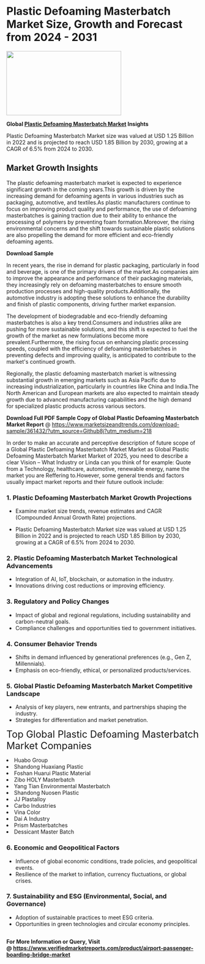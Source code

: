 <H1>Plastic Defoaming Masterbatch Market Size, Growth and Forecast from 2024 - 2031</H1><img class="aligncenter size-medium wp-image-584254" src="https://thirdeyenews.in/wp-content/uploads/2024/09/Global-Market-Research-300x168.jpeg" alt="" width="300" height="168" /><p><strong>Global&nbsp;<a href="https://www.marketsizeandtrends.com/download-sample/361432/?utm_source=Github8j?utm_medium=218">Plastic Defoaming Masterbatch Market</a> Insights</strong></p><p>Plastic Defoaming Masterbatch Market size was valued at USD 1.25 Billion in 2022 and is projected to reach USD 1.85 Billion by 2030, growing at a CAGR of 6.5% from 2024 to 2030.</p><p><h2>Market Growth Insights</h2> <p>The plastic defoaming masterbatch market is expected to experience significant growth in the coming years.This growth is driven by the increasing demand for defoaming agents in various industries such as packaging, automotive, and textiles.As plastic manufacturers continue to focus on improving product quality and performance, the use of defoaming masterbatches is gaining traction due to their ability to enhance the processing of polymers by preventing foam formation.Moreover, the rising environmental concerns and the shift towards sustainable plastic solutions are also propelling the demand for more efficient and eco-friendly defoaming agents.</p> <p><strong>Download Sample</strong></p> <p>In recent years, the rise in demand for plastic packaging, particularly in food and beverage, is one of the primary drivers of the market.As companies aim to improve the appearance and performance of their packaging materials, they increasingly rely on defoaming masterbatches to ensure smooth production processes and high-quality products.Additionally, the automotive industry is adopting these solutions to enhance the durability and finish of plastic components, driving further market expansion.</p> <p>The development of biodegradable and eco-friendly defoaming masterbatches is also a key trend.Consumers and industries alike are pushing for more sustainable solutions, and this shift is expected to fuel the growth of the market as new formulations become more prevalent.Furthermore, the rising focus on enhancing plastic processing speeds, coupled with the efficiency of defoaming masterbatches in preventing defects and improving quality, is anticipated to contribute to the market's continued growth.</p> <p>Regionally, the plastic defoaming masterbatch market is witnessing substantial growth in emerging markets such as Asia Pacific due to increasing industrialization, particularly in countries like China and India.The North American and European markets are also expected to maintain steady growth due to advanced manufacturing capabilities and the high demand for specialized plastic products across various sectors.</p> <p><span class=""><strong>Download Full PDF Sample Copy of Global Plastic Defoaming Masterbatch Market Report</strong> @ <a href="https://www.marketsizeandtrends.com/download-sample/361432/?utm_source=Github8j?utm_medium=218" target="_blank">https://www.marketsizeandtrends.com/download-sample/361432/?utm_source=Github8j?utm_medium=218</a></span></p><p>In order to make an accurate and perceptive description of future scope of a Global&nbsp;Plastic Defoaming Masterbatch Market Market as Global&nbsp;Plastic Defoaming Masterbatch Market Market of 2025, you need to describe a clear Vision &ndash; What Industry or Linda can you think of for example: Quote from a Technology, healthcare, automotive, renewable energy, name the market you are Reffering to.However, some general trends and factors usually impact market reports and their future outlook include:</p><h3>1.&nbsp;<strong>Plastic Defoaming Masterbatch Market Growth Projections</strong></h3><ul><li>Examine market size trends, revenue estimates and CAGR (Compounded Annual Growth Rate) projections.</li><li><p>Plastic Defoaming Masterbatch Market size was valued at USD 1.25 Billion in 2022 and is projected to reach USD 1.85 Billion by 2030, growing at a CAGR of 6.5% from 2024 to 2030.</p></li></ul><h3>2.&nbsp;<strong>Plastic Defoaming Masterbatch Market Technological Advancements</strong></h3><ul><li>Integration of AI, IoT, blockchain, or automation in the industry.</li><li>Innovations driving cost reductions or improving efficiency.</li></ul><h3>3.&nbsp;<strong>Regulatory and Policy Changes</strong></h3><ul><li>Impact of global and regional regulations, including sustainability and carbon-neutral goals.</li><li>Compliance challenges and opportunities tied to government initiatives.</li></ul><h3>4.&nbsp;<strong>Consumer Behavior Trends</strong></h3><ul><li>Shifts in demand influenced by generational preferences (e.g., Gen Z, Millennials).</li><li>Emphasis on eco-friendly, ethical, or personalized products/services.</li></ul><h3>5.&nbsp;<strong>Global Plastic Defoaming Masterbatch Market Competitive Landscape</strong></h3><ul><li>Analysis of key players, new entrants, and partnerships shaping the industry.</li><li>Strategies for differentiation and market penetration.</li></ul><p data-pm-slice="1 1 []"><span style="color: inherit; font-family: inherit; font-size: 25px;">Top Global Plastic Defoaming Masterbatch Market Companies</span></p><div class="" data-test-id=""><p><li>Huabo Group</li><li> Shandong Huaxiang Plastic</li><li> Foshan Huarui Plastic Material</li><li> Zibo HOLY Masterbatch</li><li> Yang Tian Environmental Masterbatch</li><li> Shandong Nuosen Plastic</li><li> JJ Plastalloy</li><li> Carbo Industries</li><li> Vina Color</li><li> Dai A Industry</li><li> Prism Masterbatches</li><li> Dessicant Master Batch</li></p></div><h3>6.&nbsp;<strong>Economic and Geopolitical Factors</strong></h3><ul><li>Influence of global economic conditions, trade policies, and geopolitical events.</li><li>Resilience of the market to inflation, currency fluctuations, or global crises.</li></ul><h3>7.&nbsp;<strong>Sustainability and ESG (Environmental, Social, and Governance)</strong></h3><ul><li>Adoption of sustainable practices to meet ESG criteria.</li><li>Opportunities in green technologies and circular economy principles.</li></ul><h2><strong style="font-size: 14px;">For More Information or Query, Visit @&nbsp;</strong><a style="background-color: #ffffff; font-size: 14px;" href="https://www.marketsizeandtrends.com/report/plastic-defoaming-masterbatch-market/" target="_blank">https://www.verifiedmarketreports.com/product/airport-passenger-boarding-bridge-market</a></h2>